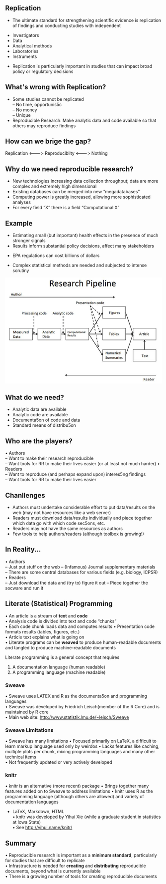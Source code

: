 ## Replication
* The	ultimate	standard	for	strengthening	scientific	evidence	is	replication	of	findings	and	conducting	studies	with independent	
 + Investigators  
 + Data	  
 + Analytical	methods	  
 + Laboratories	  
 + Instruments	  
* Replication	is	particularly	important	in	studies	that	can	impact	broad	policy	or	regulatory	decisions	

## What's wrong with Replication?
* Some	studies	cannot	be	replicated	
 – No	time,	opportunis5c	
 – No	money	
 – Unique	
* Reproducible	Research:	Make	analytic	data	and	code	available	so	that	others	may	reproduce	findings	

## How can we brige the gap?
Replication <---> Reproduciblity <---> Nothing

## Why do we need reproducible research?
* New	technologies	increasing	data	collection	throughput;	data	are	more	complex	and	extremely	high	dimensional	  
* Existing	databases	can	be	merged	into	new	“megadatabases”	  
* Computing	power	is	greatly	increased,	allowing	more	sophisticated	analyses	  
* For	every	field	“X”	there	is	a	field	“Computational	X”   

## Example
* Estimating small (but important) health effects in the presence of much stronger signals
* Results inform substantial policy decisions, affect many stakeholders
 + EPA regulations can cost billions of dollars
* Complex statistical methods are needed and subjected to intense scrutiny

<img src="https://github.com/lddyato/Reproducible-Research/blob/master/pipeline.jpg">


## What do we need?

* Analytic	data	are	available	
* Analytic	code	are	available	
* Documenta5on	of	code	and	data	
* Standard	means	of	distribu5on	

## Who are the players?
• Authors	
 – Want	to	make	their	research	reproducible	
 – Want	tools	for	RR	to	make	their	lives	easier	(or	at	least	not	much	harder)	
• Readers	
 – Want	to	reproduce	(and	perhaps	expand	upon)	interes5ng	findings	
 – Want	tools	for	RR	to	make	their	lives	easier	
 
 ## Chanllenges
* Authors	must	undertake	considerable	effort	to	put	data/results	on	the	web	(may	not	have	resources	like	a	web	server)	
* Readers	must	download	data/results	individually	and	piece	together	which	data	go	with	which	code	sec5ons,	etc.	
* Readers	may	not	have	the	same	resources	as	authors	
* Few	tools	to	help	authors/readers	(although	toolbox	is	growing!)	

## In Reality...
• Authors	
 – Just	put	stuff	on	the	web	
 – (Infamous)	Journal	supplementary	materials	
 – There	are	some	central	databases	for	various	fields	(e.g.	biology,	ICPSR)	
• Readers	
 – Just	download	the	data	and	(try	to)	figure	it	out	
 – Piece	together	the	socware	and	run	it	
 
## Literate	(Statistical)	Programming	
• An	article	is	a	stream	of	**text**	and	**code**	
• Analysis	code	is	divided	into	text	and	code	“chunks”	
• Each	code	chunk	loads	data	and	computes	results	
• Presentation	code	formats	results	(tables,	figures,	etc.)	
• Article	text	explains	what	is	going	on	
• Literate	programs	can	be	**weaved**	to	produce	human-readable	documents	and	tangled	to	produce	machine-readable	documents	

Literate	programming	is	a	general	concept	that	requires	
 1. A	documentation	language	(human	readable)	
 2. A	programming	language	(machine	readable)	

### Sweave
• Sweave	uses	LATEX	and	R	as	the	documenta5on	and	programming	languages	
• Sweave	was	developed	by	Friedrich	Leisch(member	of	the	R	Core)	and	is	maintained	by	R	core	
• Main	web	site:	<http://www.statistik.lmu.de/~leisch/Sweave>

### Sweave Limitations
• Sweave	has	many	limitations	
• Focused	primarily	on	LaTeX,	a	difficult	to	learn	markup	language	used	only	by	weirdos
• Lacks	features	like	caching,	multiple	plots	per	chunk,	mixing	programming	languages	and	many	other	technical	items	
• Not	frequently	updated	or	very	actively	developed	

### knitr
• knitr	is	an	alternative	(more	recent)	package	
• Brings	together	many	features	added	on	to	Sweave	to	address	limitations	
• knitr	uses	R	as	the	programming	language	(although	others	are	allowed)	and	variety	of	documentation	languages	
 + LaTeX,	Markdown,	HTML	
• knitr	was	developed	by	Yihui Xie	(while	a	graduate	student	in	statistics	at	Iowa	State)	
• See	<http://yihui.name/knitr/>


## Summary
• Reproducible	research	is	important	as	a	**minimum	standard**,	particularly	for	studies	that	are	difficult	to	replicate	
• Infrastructure	is	needed	for	**creating**	and	**distributing**	reproducible	documents,	beyond	what	is	currently	available	
• There	is	a	growing	number	of	tools	for	creating	reproducible	documents	




